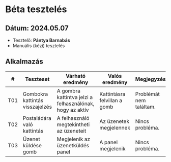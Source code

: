 # Béta tesztelés

## **Dátum:** 2024.05.07
 - Tesztelő: **Pántya Barnabás**
 - Manuális (kézi) tesztelés

## Alkalmazás

| # | Teszteset | Várható eredmény | Valós eredmény | Megjegyzés |
|------------|------------|---------------|--------------------|------------|
| T01 | Gombokra kattintás visszajelzés | A gombra kattintva jelzi a felhasználónak, hogy az aktív | Kattintásra felvillan a gomb | Problémát nem találtam. |
| T02 | Postaládára való kattintás | A felhasználó megtekintheti az üzeneteit | Az üzenetek megjelennek | Nincs probléma. |
| T03 | Üzenet küldése gomb | Megjelenik az üzenetküldés panel | A panel megjelenik | Nincs probléma. |
